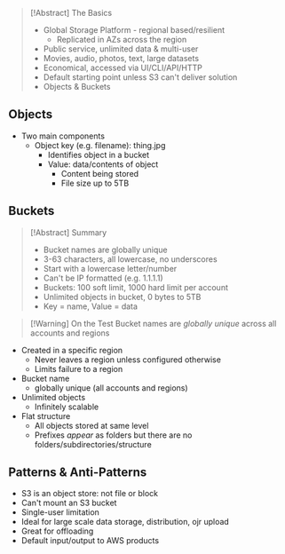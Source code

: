 >[!Abstract] The Basics
> - Global Storage Platform - regional based/resilient
> 	- Replicated in AZs across the region
> - Public service, unlimited data & multi-user
> - Movies, audio, photos, text, large datasets
> - Economical, accessed via UI/CLI/API/HTTP
> - Default starting point unless S3 can't deliver solution
> - Objects & Buckets

## Objects

- Two main components
	- Object key (e.g. filename): thing.jpg
		- Identifies object in a bucket
		- Value: data/contents of object
			- Content being stored
			- File size up to 5TB

## Buckets

>[!Abstract] Summary
> - Bucket names are globally unique
> - 3-63 characters, all lowercase, no underscores
> - Start with a lowercase letter/number
> - Can't be IP formatted (e.g. 1.1.1.1)
> - Buckets: 100 soft limit, 1000 hard limit per account
> - Unlimited objects in bucket, 0 bytes to 5TB
> - Key = name, Value = data

>[!Warning] On the Test
> Bucket names are *globally unique* across all accounts and regions

- Created in a specific region
	- Never leaves a region unless configured otherwise
	- Limits failure to a region
- Bucket name
	- globally unique (all accounts and regions)
- Unlimited objects
	- Infinitely scalable
- Flat structure
	- All objects stored at same level
	- Prefixes *appear* as folders but there are no folders/subdirectories/structure

## Patterns & Anti-Patterns

- S3 is an object store: not file or block
- Can't mount an S3 bucket
- Single-user limitation
- Ideal for large scale data storage, distribution, ojr upload
- Great for offloading
- Default input/output to AWS products